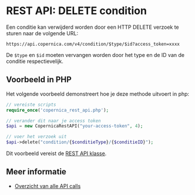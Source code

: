 # REST API: DELETE condition

Een conditie kan verwijderd worden door een HTTP DELETE verzoek te sturen naar de volgende URL:

`https://api.copernica.com/v4/condition/$type/$id?access_token=xxxx`

De `$type` en `$id` moeten vervangen worden door het type en de ID van de 
conditie respectievelijk.

## Voorbeeld in PHP

Het volgende voorbeeld demonstreert hoe je deze methode uitvoert in php:

```php
// vereiste scripts
require_once('copernica_rest_api.php');

// verander dit naar je access token
$api = new CopernicaRestAPI("your-access-token", 4);

// voer het verzoek uit
$api->delete("condition/{$conditieType}/{$conditieID}");
```

Dit voorbeeld vereist de [REST API klasse](rest-php).

## Meer informatie

* [Overzicht van alle API calls](rest-api)

